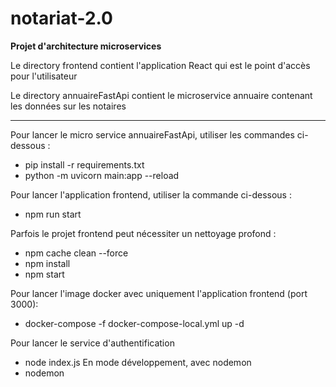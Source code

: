 # notariat-2.0
**Projet d'architecture microservices**  

Le directory frontend contient l'application React qui est le point d'accès pour l'utilisateur

Le directory annuaireFastApi contient le microservice annuaire contenant les données sur les notaires

----

Pour lancer le micro service annuaireFastApi, utiliser les commandes ci-dessous : 
  -   pip install -r requirements.txt
  -   python -m uvicorn main:app --reload

Pour lancer l'application frontend, utiliser la commande ci-dessous : 
  -  npm run start

Parfois le projet frontend peut nécessiter un nettoyage profond : 
  - npm cache clean --force
  - npm install
  - npm start

Pour lancer l'image docker avec uniquement l'application frontend (port 3000): 
  - docker-compose -f docker-compose-local.yml up -d

Pour lancer le service d'authentification
   - node index.js
En mode développement, avec nodemon
   - nodemon

